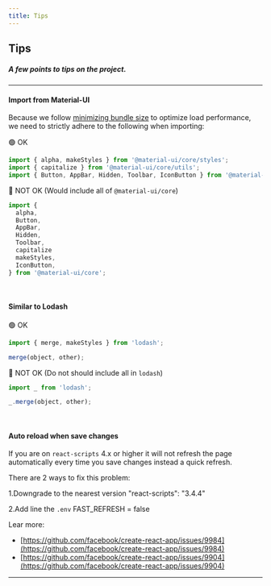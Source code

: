 ```yaml
---
title: Tips
---
```


## Tips

##### A few points to tips on the project.

---

#### Import from Material-UI

Because we follow [minimizing bundle size](https://next.material-ui.com/guides/minimizing-bundle-size/) to optimize load performance,
we need to strictly adhere to the following when importing:

🟢 OK

```js
import { alpha, makeStyles } from '@material-ui/core/styles';
import { capitalize } from '@material-ui/core/utils';
import { Button, AppBar, Hidden, Toolbar, IconButton } from '@material-ui/core';
```

🔴 NOT OK (Would include all of `@material-ui/core`)

```js
import {
  alpha,
  Button,
  AppBar,
  Hidden,
  Toolbar,
  capitalize
  makeStyles,
  IconButton,
} from '@material-ui/core';
```

<br/>

#### Similar to Lodash

🟢 OK

```js
import { merge, makeStyles } from 'lodash';

merge(object, other);
```

🔴 NOT OK (Do not should include all in `lodash`)

```js
import _ from 'lodash';

_.merge(object, other);
```

<br/>

#### Auto reload when save changes

If you are on `react-scripts` 4.x or higher it will not refresh the page automatically every time you save changes instead a quick refresh.

There are 2 ways to fix this problem:

1.Downgrade to the nearest version "react-scripts": "3.4.4"

2.Add line the `.env` FAST_REFRESH = false

Lear more:

- [https://github.com/facebook/create-react-app/issues/9984](https://github.com/facebook/create-react-app/issues/9984)
- [https://github.com/facebook/create-react-app/issues/9904](https://github.com/facebook/create-react-app/issues/9904)

---
